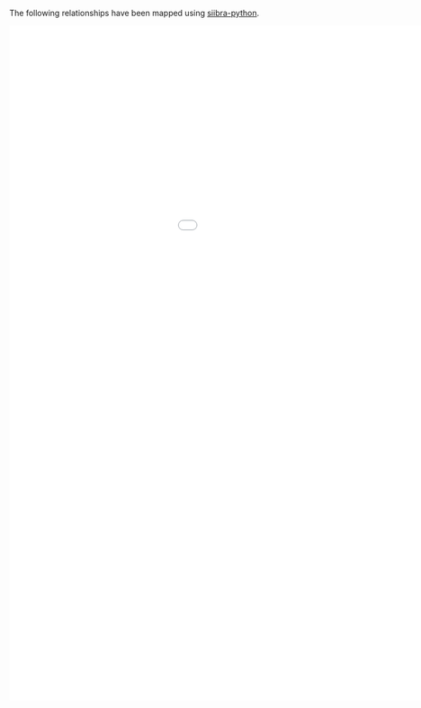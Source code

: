 The following relationships have been mapped using [siibra-python](https://github.com/FZJ-INM1-BDA/siibra-python).

<iframe src="/assets/img/vep_julichbrain_mni152.html"
    sandbox="allow-same-origin allow-scripts"
    width="1200"
    height="1200"
    scrolling="no"
    seamless="seamless"
    frameborder="0">
</iframe>
